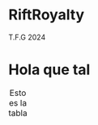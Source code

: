 # RiftRoyalty
T.F.G 2024

<h1>Hola que tal</h1>
<table>
  <caption>Esto es la tabla</caption>
</table>
